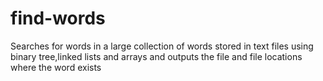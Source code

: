 # find-words
Searches for words in a large collection of words stored in text files using binary tree,linked lists and arrays and outputs the file and file locations where the word exists
